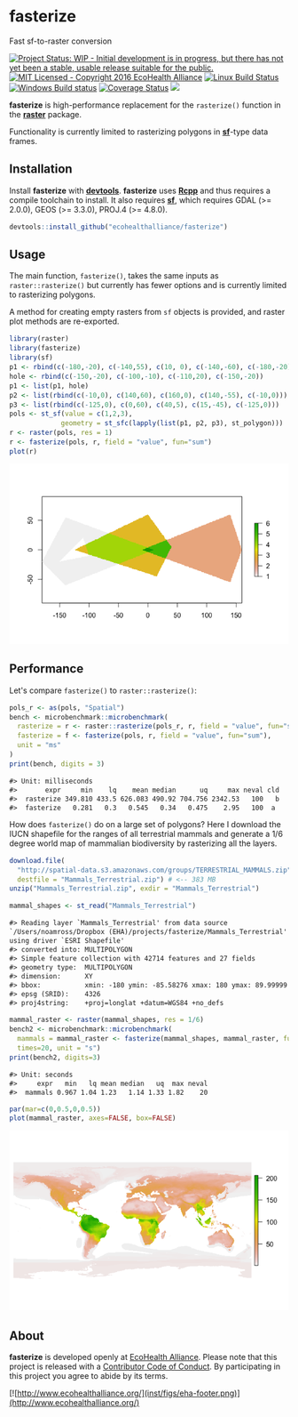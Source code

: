 
fasterize
=========

Fast sf-to-raster conversion

[![Project Status: WIP - Initial development is in progress, but there has not yet been a stable, usable release suitable for the public.](http://www.repostatus.org/badges/latest/wip.svg)](http://www.repostatus.org/#wip) [![MIT Licensed - Copyright 2016 EcoHealth Alliance](https://img.shields.io/badge/license-MIT-blue.svg)](https://badges.mit-license.org/) [![Linux Build Status](https://travis-ci.org/ecohealthalliance/fasterize.svg?branch=master)](https://travis-ci.org/ecohealthalliance/fasterize) [![Windows Build status](https://ci.appveyor.com/api/projects/status/3n59bs19ovex5d1t?svg=true)](https://ci.appveyor.com/project/NoamRoss/fasterize-7kxl2) [![Coverage Status](https://img.shields.io/codecov/c/github/ecohealthalliance/fasterize/master.svg)](https://codecov.io/github/ecohealthalliance/fasterize?branch=master) [![](http://www.r-pkg.org/badges/version/fasterize)](http://www.r-pkg.org/pkg/fasterize) <!-- [![CRAN RStudio mirror downloads](http://cranlogs.r-pkg.org/badges/fasterize)](http://www.r-pkg.org/pkg/fasterize)  -->

**fasterize** is high-performance replacement for the `rasterize()` function in the [**raster**]() package.

Functionality is currently limited to rasterizing polygons in [**sf**](https::/cran.r-project.org/pakcage=sf)-type data frames.

Installation
------------

Install **fasterize** with [**devtools**](https::/cran.r-project.org/pakcage=Rcpp). **fasterize** uses [**Rcpp**](https::/cran.r-project.org/pakcage=Rcpp) and thus requires a compile toolchain to install. It also requires [**sf**](https::/cran.r-project.org/pakcage=sf), which requires GDAL (&gt;= 2.0.0), GEOS (&gt;= 3.3.0), PROJ.4 (&gt;= 4.8.0).

``` r
devtools::install_github("ecohealthalliance/fasterize")
```

Usage
-----

The main function, `fasterize()`, takes the same inputs as `raster::rasterize()` but currently has fewer options and is currently limited to rasterizing polygons.

A method for creating empty rasters from `sf` objects is provided, and raster plot methods are re-exported.

``` r
library(raster)
library(fasterize)
library(sf)
p1 <- rbind(c(-180,-20), c(-140,55), c(10, 0), c(-140,-60), c(-180,-20))
hole <- rbind(c(-150,-20), c(-100,-10), c(-110,20), c(-150,-20))
p1 <- list(p1, hole)
p2 <- list(rbind(c(-10,0), c(140,60), c(160,0), c(140,-55), c(-10,0)))
p3 <- list(rbind(c(-125,0), c(0,60), c(40,5), c(15,-45), c(-125,0)))
pols <- st_sf(value = c(1,2,3),
             geometry = st_sfc(lapply(list(p1, p2, p3), st_polygon)))
r <- raster(pols, res = 1)
r <- fasterize(pols, r, field = "value", fun="sum")
plot(r)
```

![](inst/figs/readme-example-1-1.png)

Performance
-----------

Let's compare `fasterize()` to `raster::rasterize()`:

``` r
pols_r <- as(pols, "Spatial")
bench <- microbenchmark::microbenchmark(
  rasterize = r <- raster::rasterize(pols_r, r, field = "value", fun="sum"),
  fasterize = f <- fasterize(pols, r, field = "value", fun="sum"),
  unit = "ms"
)
print(bench, digits = 3)
```

    #> Unit: milliseconds
    #>       expr     min    lq    mean median      uq     max neval cld
    #>  rasterize 349.810 433.5 626.083 490.92 704.756 2342.53   100   b
    #>  fasterize   0.281   0.3   0.545   0.34   0.475    2.95   100  a

How does `fasterize()` do on a large set of polygons? Here I download the IUCN shapefile for the ranges of all terrestrial mammals and generate a 1/6 degree world map of mammalian biodiversity by rasterizing all the layers.

``` r
download.file(
  "http://spatial-data.s3.amazonaws.com/groups/TERRESTRIAL_MAMMALS.zip",
  destfile = "Mammals_Terrestrial.zip") # <-- 383 MB
unzip("Mammals_Terrestrial.zip", exdir = "Mammals_Terrestrial")
```

``` r
mammal_shapes <- st_read("Mammals_Terrestrial")
```

    #> Reading layer `Mammals_Terrestrial' from data source `/Users/noamross/Dropbox (EHA)/projects/fasterize/Mammals_Terrestrial' using driver `ESRI Shapefile'
    #> converted into: MULTIPOLYGON
    #> Simple feature collection with 42714 features and 27 fields
    #> geometry type:  MULTIPOLYGON
    #> dimension:      XY
    #> bbox:           xmin: -180 ymin: -85.58276 xmax: 180 ymax: 89.99999
    #> epsg (SRID):    4326
    #> proj4string:    +proj=longlat +datum=WGS84 +no_defs

``` r
mammal_raster <- raster(mammal_shapes, res = 1/6)
bench2 <- microbenchmark::microbenchmark(
  mammals = mammal_raster <- fasterize(mammal_shapes, mammal_raster, fun="sum"),
  times=20, unit = "s")
print(bench2, digits=3)
```

    #> Unit: seconds
    #>     expr   min   lq mean median   uq  max neval
    #>  mammals 0.967 1.04 1.23   1.14 1.33 1.82    20

``` r
par(mar=c(0,0.5,0,0.5))
plot(mammal_raster, axes=FALSE, box=FALSE)
```

![](inst/figs/readme-so-damn-fast-1.png)

About
-----

**fasterize** is developed openly at [EcoHealth Alliance](https://github.com/ecohealthalliance). Please note that this project is released with a [Contributor Code of Conduct](CONDUCT.md). By participating in this project you agree to abide by its terms.

[![http://www.ecohealthalliance.org/](inst/figs/eha-footer.png)](http://www.ecohealthalliance.org/)

